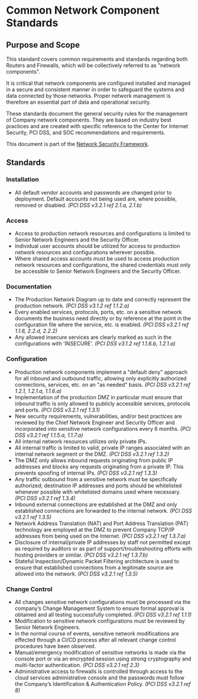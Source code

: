 # Common Network Component Standards

## Purpose and Scope

This standard covers common requirements and standards regarding both Routers and Firewalls, which will be collectively referred to as "network components".

It is critical that network components are configured installed and managed in a secure and consistent manner in order to safeguard the systems and data connected by those networks. Proper network management is therefore an essential part of data and operational security.

These standards document the general security rules for the management of Company network components. They are based on industry best practices and are created with specific reference to the Center for Internet Security, PCI DSS, and SOC recommendations and requirements.

 This document is part of the [Network Security Framework](../Network%20Security%20Framework.md).

## Standards

### Installation

* <a id="ABC92EAF-9AAD-42A1-95DA-6DDDD3512AF8">All default vendor accounts and passwords are changed prior to deployment. Default accounts not being used are, where possible, removed or disabled. </a> _(PCI DSS v3.2.1 ref 2.1.a, 2.1.b)_

### Access

* <a id="76A4561B-9948-4D31-96B7-9B26299E6C0A">Access to production network resources and configurations is limited to Senior Network Engineers and the Security Officer.</a>
* <a id="FFBAE9E9-1445-4B62-BA3A-B2B5F0522716">Individual user accounts should be utilized for access to production network resources and configurations wherever possible.</a>
* <a id="F2C0436D-DC73-443E-8108-542D39C6948E">Where shared access accounts must be used to access production network resources and configurations, the shared credentials must only be accessible to Senior Network Engineers and the Security Officer.</a>

### Documentation

* <a id="2B0E6CA6-C0E3-41A0-9207-6A8896F23E18">The Production Network Diagram up to date and correctly represent the production network.</a> _(PCI DSS v3.1.2 ref 1.1.2.a)_
* <a id="2BACF830-0111-44BB-9CFA-7B96F044396D">Every enabled services, protocols, ports, etc. on a sensitive network documents the business need directly or by reference at the point in the configuration file where the service, etc. is enabled.</a> _(PCI DSS v3.2.1 ref 1.1.6, 2.2.d, 2.2.2)_
* <a id="5BE19F73-7F0D-4AF7-90E6-C95F92FC8F5C">Any allowed insecure services are clearly marked as such in the configurations with 'INSECURE'.</a> _(PCI DSS v3.1.2 ref 1.1.6.b, 1.2.1.a)_

### Configuration

* <a id="2FB47EBD-31DE-47FB-BA42-007B680BFD48">Production network components implement a "default deny" approach for all inbound and outbound traffic, allowing only explicitly authorized connections, services, etc. on an "as needed" basis.</a> _(PCI DSS v3.2.1 ref 1.2.1, 1.2.1.a, 1.1.6.a)_
* <a id="1D5F0ACE-B1EC-4DBB-8110-26CEA1F6983C">Implementation of the production DMZ in particular must ensure that inbound traffic is only allowed to publicly accessible services, protocols and ports. </a> _(PCI DSS v3.2.1 ref 1.3.1)_
* <a id="16391346-DA25-4A86-A9B7-056485917B38">New security requirements, vulnerabilities, and/or best practices are reviewed by the Chief Network Engineer and Security Officer and incorporated into sensitive network configurations every 6 months.</a> _(PCI DSS v3.2.1 ref 1.1.5.a, 1.1.7.a)_
* <a id="F8E59036-E686-48A7-B444-87C5D6461467">All internal network resources utilizes only private IPs.</a>
* <a id="48E947DF-D20D-46AD-86C1-588348A65098">All internal traffic is limited to valid, private IP ranges associated with an internal network segment or the DMZ.</a> _(PCI DSS v3.2.1 ref 1.3.2)_
* <a id="50F94B73-DA3D-447B-8671-CFB1749869CD">The DMZ only allows inbound requests originating from public IP addresses and blocks any requests originating from a private IP. This prevents spoofing of internal IPs. </a> _(PCI DSS v3.2.1 ref 1.3.3)_
* <a id="BF0548D7-A167-4FA5-B88A-19AD90584182">Any traffic outbound from a sensitive network must be specifically authorized; destination IP addresses and ports should be whitelisted whenever possible with whitelisted domains used where necessary.</a> _(PCI DSS v3.2.1 ref 1.3.4)_
* <a id="CC0F53DF-7F75-48B9-96AA-5933F90706DB">Inbound external connections are established at the DMZ and only established connections are forwarded to the internal network.</a> _(PCI DSS v3.2.1 ref 1.3.5)_
* <a id="46DE54C2-5F0C-4414-A542-E78E2349FED1">Network Address Translation (NAT) and Port Address Translation (PAT) technology are employed at the DMZ to prevent Company TCP/IP addresses from being used on the Internet. </a> _(PCI DSS v3.2.1 ref 1.3.7.a)_
* <a id="D072380C-90B2-43DE-9E3A-BA6413F6E30A">Disclosure of internal/private IP addresses by staff not permitted except as required by auditors or as part of support/troubleshooting efforts with hosting providers or similar. </a> _(PCI DSS v3.2.1 ref 1.3.7.b)_
* <a id="76C9F68B-2051-48A2-8487-AAC5918C47B1">Stateful Inspection/Dynamic Packet Filtering architecture is used to ensure that established connections from a legitimate source are allowed into the network.</a> _(PCI DSS v3.2.1 ref 1.3.5)_

### Change Control

* <a id="90ABA3DB-3720-441D-B539-C87E30BC6CC4">All changes sensitive network configurations must be processed via the company’s Change Management System to ensure formal approval is obtained and all testing successfully completed. </a> _(PCI DSS v3.2.1 ref 1.1.1)_
* <a id="2B14963E-E834-4BDC-857A-EF2F213E2962">Modification to sensitive network configurations must be reviewed by Senior Network Engineers.</a>
* <a id="5E6CB92E-BDB4-4870-A7BC-8492EA1C0330">In the normal course of events, sensitive network modifications are effected through a CI/CD process after all relevant change control procedures have been observed.</a>
* <a id="AE39E19F-2754-443A-8FF7-E90A3FEC290D">Manual/emergency modification of sensitive networks is made via the console port or via an encrypted session using strong cryptography and multi-factor authentication. </a> _(PCI DSS v3.2.1 ref 2.3)_
* <a id="56B66F31-50EC-42CF-A877-67779EFA2A4D">Administrative access to firewalls is controlled through access to the cloud services administrative console and the passwords must follow the Company’s Identification & Authentication Policy.</a> _(PCI DSS v3.2.1 ref 8)_
